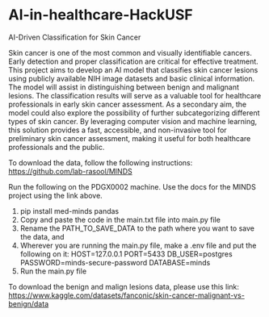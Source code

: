 # AI-in-healthcare-HackUSF

AI-Driven Classification for Skin Cancer

Skin cancer is one of the most common and visually identifiable cancers. Early detection and proper classification are critical for effective treatment.
This project aims to develop an AI model that classifies skin cancer lesions using publicly available NIH image datasets and basic clinical information. The model will assist in distinguishing between benign and malignant lesions. The classification results will serve as a valuable tool for healthcare professionals in early skin cancer assessment. As a secondary aim, the model could also explore the possibility of further subcategorizing different types of skin cancer. By leveraging computer vision and machine learning, this solution provides a fast, accessible, and non-invasive tool for preliminary skin cancer assessment, making it useful for both healthcare professionals and the public.

To download the data, follow the following instructions: https://github.com/lab-rasool/MINDS

Run the following on the PDGX0002 machine. Use the docs for the MINDS project using the link above. 

1. pip install med-minds pandas
2. Copy and paste the code in the main.txt file into main.py file
3. Rename the PATH_TO_SAVE_DATA  to the path where you want to save the data, and 
4. Wherever you are running the main.py file, make a .env file and put the following on it:
HOST=127.0.0.1
PORT=5433
DB_USER=postgres
PASSWORD=minds-secure-password
DATABASE=minds
5. Run the main.py file

To download the benign and malign lesions data, please use this link: https://www.kaggle.com/datasets/fanconic/skin-cancer-malignant-vs-benign/data
